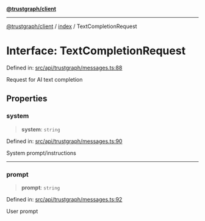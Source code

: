 [**@trustgraph/client**](../../README.md)

***

[@trustgraph/client](../../README.md) / [index](../README.md) / TextCompletionRequest

# Interface: TextCompletionRequest

Defined in: [src/api/trustgraph/messages.ts:88](https://github.com/trustgraph-ai/trustgraph-ts-client/blob/9a2bad46722f27bb783391eed1d9289614cc905a/src/api/trustgraph/messages.ts#L88)

Request for AI text completion

## Properties

### system

> **system**: `string`

Defined in: [src/api/trustgraph/messages.ts:90](https://github.com/trustgraph-ai/trustgraph-ts-client/blob/9a2bad46722f27bb783391eed1d9289614cc905a/src/api/trustgraph/messages.ts#L90)

System prompt/instructions

***

### prompt

> **prompt**: `string`

Defined in: [src/api/trustgraph/messages.ts:92](https://github.com/trustgraph-ai/trustgraph-ts-client/blob/9a2bad46722f27bb783391eed1d9289614cc905a/src/api/trustgraph/messages.ts#L92)

User prompt
